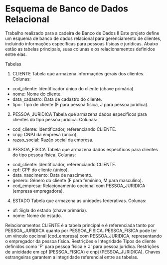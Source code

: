 # Esquema de Banco de Dados Relacional
Trabalho realizado para a cadeira de Banco de Dados II
Este projeto define um esquema de banco de dados relacional para gerenciamento de clientes, incluindo informações específicas para pessoas físicas e jurídicas. Abaixo estão as tabelas principais, suas colunas e os relacionamentos definidos entre elas.

Tabelas

1. CLIENTE
Tabela que armazena informações gerais dos clientes.
Colunas:
- cod_cliente: Identificador único do cliente (chave primária).
- nome: Nome do cliente.
- data_cadastro: Data de cadastro do cliente.
- tipo: Tipo de cliente (F para pessoa física, J para pessoa jurídica).

2. PESSOA_JURIDICA
Tabela que armazena dados específicos para clientes do tipo pessoa jurídica.
Colunas:
- cod_cliente: Identificador, referenciando CLIENTE.
- cnpj: CNPJ da empresa (único).
- razao_social: Razão social da empresa.

3. PESSOA_FISICA
Tabela que armazena dados específicos para clientes do tipo pessoa física.
Colunas:
- cod_cliente: Identificador, referenciando CLIENTE.
- cpf: CPF do cliente (único).
- data_nascimento: Data de nascimento.
- genero: Gênero do cliente (F para feminino, M para masculino).
- cod_empresa: Relacionamento opcional com PESSOA_JURIDICA (empresa empregadora).

4. ESTADO
Tabela que armazena as unidades federativas.
Colunas:
- uf: Sigla do estado (chave primária).
- nome: Nome do estado.

Relacionamentos
CLIENTE é a tabela principal e é referenciada tanto por PESSOA_JURIDICA quanto por PESSOA_FISICA.
PESSOA_FISICA pode ter um vínculo opcional (cod_empresa) com PESSOA_JURIDICA, representando o empregador da pessoa física.
Restrições e Integridade
Tipos de cliente definidos como 'F' para pessoa física e 'J' para pessoa jurídica.
Restrições de unicidade em cpf (PESSOA_FISICA) e cnpj (PESSOA_JURIDICA).
Chaves estrangeiras garantem a integridade referencial entre as tabelas.
